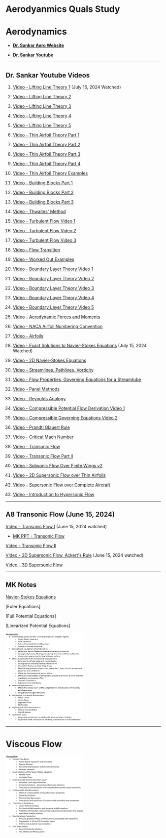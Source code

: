 # Aerodyanmics Quals Study


# Aerodynamics



* [**Dr. Sankar Aero Website**](https://sankar.gatech.edu/?q=node/12#overlay-context=)

* [**Dr. Sankar Youtube**](https://www.youtube.com/@lakshmisankar6498/videos)

---

## Dr. Sankar Youtube Videos

1. [Video - Lifting Line Theory 1](https://www.youtube.com/watch?v=-XFf1P0RpeA&list=PL_EkjePoSGXgmXKjByxaPodoRaOLFPv2W&index=31&pp=iAQB) (July 16, 2024 Watched)

2. [Video - Lifting Line Theory 2](https://www.youtube.com/watch?v=nDbpUFR7jec&list=PL_EkjePoSGXgmXKjByxaPodoRaOLFPv2W&index=30&pp=iAQB)

3. [Video - Lifting Line Theory 3](https://www.youtube.com/watch?v=0zAnErFDlmk&list=PL_EkjePoSGXgmXKjByxaPodoRaOLFPv2W&index=29&pp=iAQB)

4. [Video - Lifting Line Theory 4](https://www.youtube.com/watch?v=Ryk7KHgdjxI&list=PL_EkjePoSGXgmXKjByxaPodoRaOLFPv2W&index=28&pp=iAQB)

5. [Video - Lifting Line Theory 5](https://www.youtube.com/watch?v=--1X3fK46A4&list=PL_EkjePoSGXgmXKjByxaPodoRaOLFPv2W&index=27&pp=iAQB)

6. [Video - Thin Airfoil Theory Part 1](https://www.youtube.com/watch?v=oXfeIMBVEyg&list=PL_EkjePoSGXgmXKjByxaPodoRaOLFPv2W&index=22&pp=iAQB)

7. [Video - Thin Airfoil Theory Part 2](https://www.youtube.com/watch?v=p7ZIjZcEiKE&list=PL_EkjePoSGXgmXKjByxaPodoRaOLFPv2W&index=23&pp=iAQB)

8. [Video - Thin Airfoil Theory Part 3](https://www.youtube.com/watch?v=ZarvNcfQHc4&list=PL_EkjePoSGXgmXKjByxaPodoRaOLFPv2W&index=24&pp=iAQB)

9. [Video - Thin Airfoil Theory Part 4](https://www.youtube.com/watch?v=0YXUT3NOtks&list=PL_EkjePoSGXgmXKjByxaPodoRaOLFPv2W&index=25&pp=iAQB)

10. [Video - Thin Airfoil Theory Examples](https://www.youtube.com/watch?v=Mobsg5yn8iU&list=PL_EkjePoSGXgmXKjByxaPodoRaOLFPv2W&index=26&pp=iAQB)

11. [Video - Building Blocks Part 1](https://www.youtube.com/watch?v=O86ln81vxrE&list=PL_EkjePoSGXgmXKjByxaPodoRaOLFPv2W&index=21&pp=iAQB)

12. [Video - Building Blocks Part 2](https://www.youtube.com/watch?v=4KFER6Xb5Is&list=PL_EkjePoSGXgmXKjByxaPodoRaOLFPv2W&index=20&pp=iAQB)

13. [Video - Building Blocks Part 3](https://www.youtube.com/watch?v=zTnABQyOBzk&list=PL_EkjePoSGXgmXKjByxaPodoRaOLFPv2W&index=19&pp=iAQB)

14. [Video - Thwaites' Method](https://www.youtube.com/watch?v=FafpT5DwJP0&list=PL_EkjePoSGXgmXKjByxaPodoRaOLFPv2W&index=18&pp=iAQB)

15. [Video - Turbulent Flow Video 1](https://www.youtube.com/watch?v=IA0A6KmNQKA&list=PL_EkjePoSGXgmXKjByxaPodoRaOLFPv2W&index=15&pp=iAQB)

16. [Video - Turbulent Flow Video 2](https://www.youtube.com/watch?v=C0sVJZoK4zM&list=PL_EkjePoSGXgmXKjByxaPodoRaOLFPv2W&index=16&pp=iAQB)

17. [Video - Turbulent Flow Video 3](https://www.youtube.com/watch?v=Nt0Ao53Rg4w&list=PL_EkjePoSGXgmXKjByxaPodoRaOLFPv2W&index=17&pp=iAQB)

18. [Video - Flow Transition](https://www.youtube.com/watch?v=Ky9JHh-NrUk&list=PL_EkjePoSGXgmXKjByxaPodoRaOLFPv2W&index=14&pp=iAQB)

19. [Video - Worked Out Examples](https://www.youtube.com/watch?v=UOiwy0ZPOGw&list=PL_EkjePoSGXgmXKjByxaPodoRaOLFPv2W&index=13&pp=iAQB)

20. [Video - Boundary Layer Theory Video 1](https://www.youtube.com/watch?v=rk5DGgeOIbE&list=PL_EkjePoSGXgmXKjByxaPodoRaOLFPv2W&index=8&pp=iAQB)

21. [Video - Boundary Layer Theory Video 2](https://www.youtube.com/watch?v=njcSvmQ81jE&list=PL_EkjePoSGXgmXKjByxaPodoRaOLFPv2W&index=9&pp=iAQB)

22. [Video - Boundary Layer Theory Video 3](https://www.youtube.com/watch?v=G7zJLgsaC0k&list=PL_EkjePoSGXgmXKjByxaPodoRaOLFPv2W&index=10&pp=iAQB)

23. [Video - Boundary Layer Theory Video 4](https://www.youtube.com/watch?v=mukuJQK3N34&list=PL_EkjePoSGXgmXKjByxaPodoRaOLFPv2W&index=11&pp=iAQB)

24. [Video - Boundary Layer Theory Video 5](https://www.youtube.com/watch?v=hnxltkh0gcI&list=PL_EkjePoSGXgmXKjByxaPodoRaOLFPv2W&index=12&pp=iAQB)

25. [Video - Aerodynamic Forces and Moments](https://www.youtube.com/watch?v=RopA2teL6_0&list=PL_EkjePoSGXgmXKjByxaPodoRaOLFPv2W&index=7&pp=iAQB)

26. [Video - NACA Airfoil Numbering Convention](https://www.youtube.com/watch?v=dGKupAkyN0M&list=PL_EkjePoSGXgmXKjByxaPodoRaOLFPv2W&index=6&pp=iAQB)

27. [Video - Airfoils](https://www.youtube.com/watch?v=bni1tH5MSv8&list=PL_EkjePoSGXgmXKjByxaPodoRaOLFPv2W&index=5&pp=iAQB)

28. [Video - Exact Solutions to Navier-Stokes Equations](https://www.youtube.com/watch?v=jsBmt4t2Zxo&list=PL_EkjePoSGXgmXKjByxaPodoRaOLFPv2W&index=4&pp=iAQB) (July 15, 2024 Watched)

29. [Video - 2D Navier-Stokes Equations](https://www.youtube.com/watch?v=aKiBNr9-tCI&list=PL_EkjePoSGXgmXKjByxaPodoRaOLFPv2W&index=3&pp=iAQB)

30. [Video - Streamlines, Pathlines, Vorticity](https://www.youtube.com/watch?v=a83fo_dwx1M&list=PL_EkjePoSGXgmXKjByxaPodoRaOLFPv2W&index=2&pp=iAQB)

31. [Video - Flow Properties, Governing Equations for a Streamtube](https://www.youtube.com/watch?v=zJC-wbuqbNo&list=PL_EkjePoSGXgmXKjByxaPodoRaOLFPv2W&index=1&pp=iAQB)

32. [Video - Panel Methods](https://www.youtube.com/watch?v=pXpjyYC3yck&list=PL_EkjePoSGXgmXKjByxaPodoRaOLFPv2W&index=32&pp=iAQB)

33. [Video - Reynolds Analogy](https://www.youtube.com/watch?v=_zg7qn58EHU)
    
34. [Video - Compressible Potential Flow Derivation Video 1](https://www.youtube.com/watch?v=XBH5Fnox-Ak&t=895s)
    
35. [Video - Compressible Governing Equations Video 2](https://www.youtube.com/watch?v=DUT0n8sUOIM)
    
36. [Video - Prandtl Glauert Rule](https://www.youtube.com/watch?v=v2c8efG-BMY)
    
37. [Video - Critical Mach Number](https://www.youtube.com/watch?v=pspjhWb2nqM)

38. [Video - Transonic Flow](https://www.youtube.com/watch?v=uTkk97AETco)
   
39. [Video - Transonic Flow Part II](https://www.youtube.com/watch?v=--SkqTrIWTE&t=328s)

40. [Video - Subsonic Flow Over Finite Wings v2](https://www.youtube.com/watch?v=sU7f-0HKQ5k)

41. [Video - 2D Supersonic Flow over Thin Airfoils](https://www.youtube.com/watch?v=qFcg3qoKbHk)

42. [Video - Supersonic Flow over Complete Aircraft](https://www.youtube.com/watch?v=HFgC_yTQx6M&t=1s)

43. [Video - Introduction to Hypersonic Flow](https://www.youtube.com/watch?v=8m5eyw9bQns)


---


## A8 Transonic Flow (June 15, 2024)


[Video - Transonic Flow I](https://www.youtube.com/watch?v=uTkk97AETco) (June 15, 2024 watched)
* [MK PPT - Transonic Flow](https://gtvault-my.sharepoint.com/:p:/g/personal/mku7_gatech_edu/EcTPWctxpX9LiJaMwVWixzkBhRGV4dNKmC1Kln5WvglWUQ?e=fbUe20)

[Video - Transonic Flow II](https://www.youtube.com/watch?v=--SkqTrIWTE)

[Video - 2D Supersonic Flow, Ackert's Rule](https://www.youtube.com/watch?v=qFcg3qoKbHk) (June 15, 2024 watched)

[Video - 3D Supersonic Flow](https://www.youtube.com/watch?v=HFgC_yTQx6M)

---

## MK Notes



[Navier-Stokes Equations](aero/navier_stokes_eqns.html)


[Euler Equations]

[Full Potential Equations]

[Linearized Potential Equations]



<img src="AeroQualTopics.png" alt="Viscous Qual Topics" style="width:50%; height:50%"/>



---

# Viscous Flow

<img src="ViscousQualTopics.png" alt="Aero Qual Topics" style="width:50%; height:50%"/>
